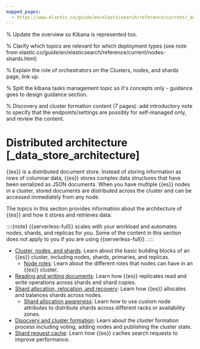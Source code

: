 ```yaml
---
mapped_pages:
  - https://www.elastic.co/guide/en/elasticsearch/reference/current/_data_store_architecture.html
---
```


% Update the overview so Kibana is represented too.

% Clarify which topics are relevant for which deployment types (see note from elastic.co/guide/en/elasticsearch/reference/current/nodes-shards.html)

% Explain the role of orchestrators on the Clusters, nodes, and shards page, link up.

% Split the kibana tasks management topic so it's concepts only - guidance goes to design guidance section.

% Discovery and cluster formation content (7 pages): add introductory note to specify that the endpoints/settings are possibly for self-managed only, and review the content.

# Distributed architecture [_data_store_architecture]

{{es}} is a distributed document store. Instead of storing information as rows of columnar data, {{es}} stores complex data structures that have been serialized as JSON documents. When you have multiple {{es}} nodes in a cluster, stored documents are distributed across the cluster and can be accessed immediately from any node.

The topics in this section provides information about the architecture of {{es}} and how it stores and retrieves data:

::::{note}
{{serverless-full}} scales with your workload and automates nodes, shards, and replicas for you. Some of the content in this section does not apply to you if you are using {{serverless-full}}.
::::

* [Cluster, nodes, and shards](distributed-architecture/clusters-nodes-shards.md): Learn about the basic building blocks of an {{es}} cluster, including nodes, shards, primaries, and replicas.
  * [Node roles](distributed-architecture/clusters-nodes-shards/node-roles.md): Learn about the different roles that nodes can have in an {{es}} cluster.
* [Reading and writing documents](distributed-architecture/reading-and-writing-documents.md): Learn how {{es}} replicates read and write operations across shards and shard copies.
* [Shard allocation, relocation, and recovery](distributed-architecture/shard-allocation-relocation-recovery.md): Learn how {{es}} allocates and balances shards across nodes.
  * [Shard allocation awareness](distributed-architecture/shard-allocation-relocation-recovery/shard-allocation-awareness.md): Learn how to use custom node attributes to distribute shards across different racks or availability zones.
* [Disocvery and cluster formation](distributed-architecture/discovery-cluster-formation.md): Learn about the cluster formation process including voting, adding nodes and publishing the cluster state.
* [Shard request cache](asciidocalypse://docs/elasticsearch/docs/reference/elasticsearch/configuration-reference/shard-request-cache-settings.md): Learn how {{es}} caches search requests to improve performance.

